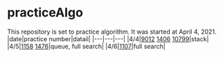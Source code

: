 # practiceAlgo
This repository is set to practice algorithm.
It was started at April 4, 2021.
|date|practice number|datail|
|---|---|---|
|4/4|[9012](https://github.com/dpdnjs1222/practiceAlgo/blob/main/data_structure1/9012.cpp) [1406](https://github.com/dpdnjs1222/practiceAlgo/blob/main/data_structure1/1406.cpp) [10799](https://github.com/dpdnjs1222/practiceAlgo/blob/main/data_structure1/10799.py)|stack|
|4/5|[1158](https://github.com/dpdnjs1222/practiceAlgo/blob/main/data_structure1/1158.cpp) [1476](https://github.com/dpdnjs1222/practiceAlgo/blob/main/full_search/1476.cpp)|queue, full search|
|4/6|[1107](https://github.com/dpdnjs1222/practiceAlgo/blob/main/full_search/1107.cpp)|full search|

